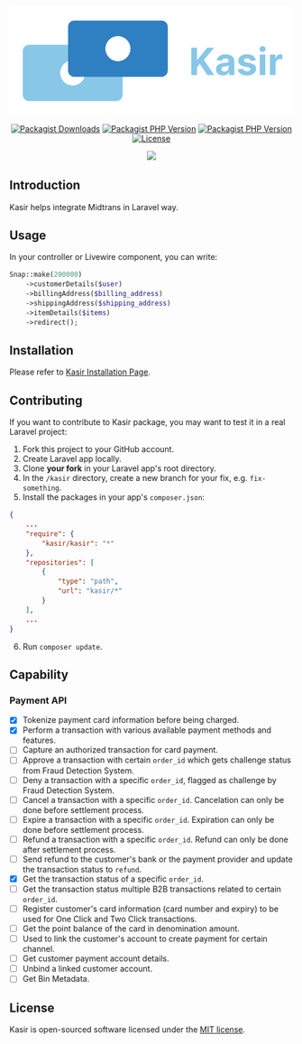 <p align="center">
    <img src="art/svg/logo-wordmark-side.svg" alt="Kasir Logo">
</p>

<p align="center">
    <a href="https://packagist.org/packages/kasir/kasir"><img alt="Packagist Downloads" src="https://img.shields.io/packagist/dt/kasir/kasir"></a>
    <a href="https://packagist.org/packages/kasir/kasir"><img alt="Packagist PHP Version" src="https://img.shields.io/packagist/dependency-v/kasir/kasir/illuminate/contracts"></a>
    <a href="https://packagist.org/packages/kasir/kasir"><img alt="Packagist PHP Version" src="https://img.shields.io/packagist/dependency-v/kasir/kasir/php"></a>
    <a href="https://packagist.org/packages/kasir/kasir"><img src="https://img.shields.io/packagist/l/kasir/kasir" alt="License"></a>
</p>

<p align="center">
    <a href="https://github.com/kasirphp/kasir/actions/workflows/tests.yml"><img src="https://github.com/kasirphp/kasir/actions/workflows/tests.yml/badge.svg" /></a>
</p>

## Introduction

Kasir helps integrate Midtrans in Laravel way.

## Usage

In your controller or Livewire component, you can write:

```php
Snap::make(200000)
    ->customerDetails($user)
    ->billingAddress($billing_address)
    ->shippingAddress($shipping_address)
    ->itemDetails($items)
    ->redirect();
```

## Installation

Please refer to [Kasir Installation Page](https://github.com/kasirphp/kasir/wiki/Installation).

## Contributing

If you want to contribute to Kasir package, you may want to test it in a real Laravel project:

1. Fork this project to your GitHub account.
2. Create Laravel app locally.
3. Clone **your fork** in your Laravel app's root directory.
4. In the `/kasir` directory, create a new branch for your fix, e.g. `fix-something`.
5. Install the packages in your app's `composer.json`:

```json
{
    ...
    "require": {
        "kasir/kasir": "*"
    },
    "repositories": [
        {
            "type": "path",
            "url": "kasir/*"
        }
    ],
    ...
}
```

6. Run `composer update`.

## Capability

### Payment API

- [x] Tokenize payment card information before being charged.
- [x] Perform a transaction with various available payment methods and features.
- [ ] Capture an authorized transaction for card payment.
- [ ] Approve a transaction with certain `order_id` which gets challenge status from Fraud Detection System.
- [ ] Deny a transaction with a specific `order_id`, flagged as challenge by Fraud Detection System.
- [ ] Cancel a transaction with a specific `order_id`. Cancelation can only be done before settlement process.
- [ ] Expire a transaction with a specific `order_id`. Expiration can only be done before settlement process.
- [ ] Refund a transaction with a specific `order_id`. Refund can only be done after settlement process.
- [ ] Send refund to the customer's bank or the payment provider and update the transaction status to `refund`.
- [x] Get the transaction status of a specific `order_id`.
- [ ] Get the transaction status multiple B2B transactions related to certain `order_id`.
- [ ] Register customer's card information (card number and expiry) to be used for One Click and Two Click transactions.
- [ ] Get the point balance of the card in denomination amount.
- [ ] Used to link the customer's account to create payment for certain channel.
- [ ] Get customer payment account details.
- [ ] Unbind a linked customer account.
- [ ] Get Bin Metadata.

## License

Kasir is open-sourced software licensed under the [MIT license](LICENSE.md).
